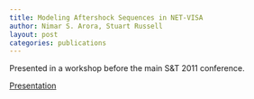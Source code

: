 ```yaml
---
title: Modeling Aftershock Sequences in NET-VISA
author: Nimar S. Arora, Stuart Russell
layout: post
categories: publications
---
```


Presented in a workshop before the main S&T 2011 conference.

[Presentation](Arora_CTBTO_11.pdf)
